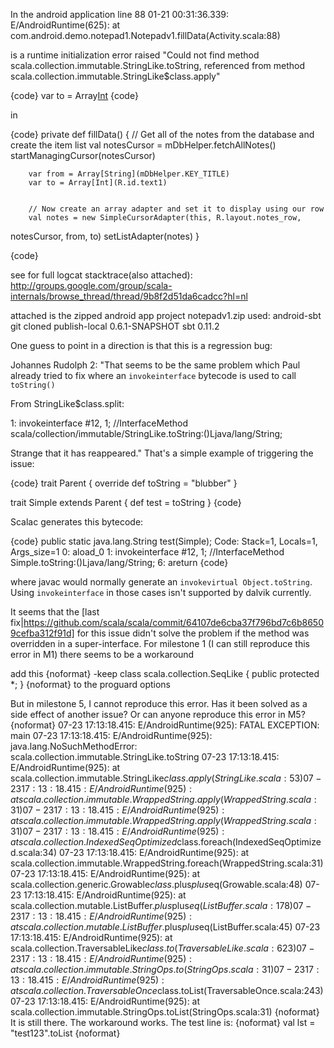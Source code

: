 In the android application line 88 
01-21 00:31:36.339: E/AndroidRuntime(625):      at 
com.android.demo.notepad1.Notepadv1.fillData(Activity.scala:88) 


is a runtime initialization error raised "Could not find method scala.collection.immutable.StringLike.toString, referenced from method scala.collection.immutable.StringLike$class.apply" 

{code}
var to = Array[Int](R.id.text1) 
{code}

in 

{code}
  private def fillData() { 
        // Get all of the notes from the database and create the item list 
        val notesCursor = mDbHelper.fetchAllNotes() 
        startManagingCursor(notesCursor) 


        var from = Array[String](mDbHelper.KEY_TITLE) 
        var to = Array[Int](R.id.text1) 


        // Now create an array adapter and set it to display using our row 
        val notes = new SimpleCursorAdapter(this, R.layout.notes_row, 
notesCursor, from, to) 
        setListAdapter(notes) 
  } 

{code}



see for full logcat stacktrace(also attached):
http://groups.google.com/group/scala-internals/browse_thread/thread/9b8f2d51da6cadcc?hl=nl

attached is the zipped android app project notepadv1.zip
used:
android-sbt git cloned publish-local 0.6.1-SNAPSHOT
sbt 0.11.2


One guess to point in a direction is that this is a regression bug:

Johannes Rudolph 2:
"That seems to be the same problem which Paul already tried to fix
 where an `invokeinterface` bytecode is used to call `toString()`
 
From StringLike$class.split:
 
1: invokeinterface #12, 1; //InterfaceMethod
 scala/collection/immutable/StringLike.toString:()Ljava/lang/String;
 
Strange that it has reappeared."
That's a simple example of triggering the issue:

{code}
trait Parent {
  override def toString = "blubber"
}

trait Simple extends Parent {
  def test = toString
}
{code}

Scalac generates this bytecode:

{code}
public static java.lang.String test(Simple);
  Code:
   Stack=1, Locals=1, Args_size=1
   0:	aload_0
   1:	invokeinterface	#12,  1; //InterfaceMethod Simple.toString:()Ljava/lang/String;
   6:	areturn
{code}

where javac would normally generate an `invokevirtual Object.toString`. Using `invokeinterface` in those cases isn't supported by dalvik currently.

It seems that the [last fix|https://github.com/scala/scala/commit/64107de6cba37f796bd7c6b86509cefba312f91d] for this issue didn't solve the problem if the method was overridden in a super-interface.
For milestone 1 (I can still reproduce this error in M1) 
there seems to be a workaround

add this
{noformat}
-keep class scala.collection.SeqLike {
    public protected *;
}
{noformat}
to the proguard options

But in milestone 5, I cannot reproduce this error.
Has it been solved as a side effect of another issue?
Or can anyone reproduce this error in M5? 
{noformat}
07-23 17:13:18.415: E/AndroidRuntime(925): FATAL EXCEPTION: main
07-23 17:13:18.415: E/AndroidRuntime(925): java.lang.NoSuchMethodError: scala.collection.immutable.StringLike.toString
07-23 17:13:18.415: E/AndroidRuntime(925): 	at scala.collection.immutable.StringLike$class.apply(StringLike.scala:53)
07-23 17:13:18.415: E/AndroidRuntime(925): 	at scala.collection.immutable.WrappedString.apply(WrappedString.scala:31)
07-23 17:13:18.415: E/AndroidRuntime(925): 	at scala.collection.immutable.WrappedString.apply(WrappedString.scala:31)
07-23 17:13:18.415: E/AndroidRuntime(925): 	at scala.collection.IndexedSeqOptimized$class.foreach(IndexedSeqOptimized.scala:34)
07-23 17:13:18.415: E/AndroidRuntime(925): 	at scala.collection.immutable.WrappedString.foreach(WrappedString.scala:31)
07-23 17:13:18.415: E/AndroidRuntime(925): 	at scala.collection.generic.Growable$class.$plus$plus$eq(Growable.scala:48)
07-23 17:13:18.415: E/AndroidRuntime(925): 	at scala.collection.mutable.ListBuffer.$plus$plus$eq(ListBuffer.scala:178)
07-23 17:13:18.415: E/AndroidRuntime(925): 	at scala.collection.mutable.ListBuffer.$plus$plus$eq(ListBuffer.scala:45)
07-23 17:13:18.415: E/AndroidRuntime(925): 	at scala.collection.TraversableLike$class.to(TraversableLike.scala:623)
07-23 17:13:18.415: E/AndroidRuntime(925): 	at scala.collection.immutable.StringOps.to(StringOps.scala:31)
07-23 17:13:18.415: E/AndroidRuntime(925): 	at scala.collection.TraversableOnce$class.toList(TraversableOnce.scala:243)
07-23 17:13:18.415: E/AndroidRuntime(925): 	at scala.collection.immutable.StringOps.toList(StringOps.scala:31)
{noformat}
It is still there. The workaround works.
The test line is:
{noformat}
val lst = "test123".toList
{noformat}
